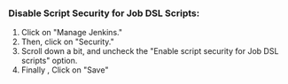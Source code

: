### Disable Script Security for Job DSL Scripts:
1. Click on "Manage Jenkins."
2. Then, click on "Security."
3. Scroll down a bit, and uncheck the "Enable script security for Job DSL scripts" option.
4. Finally , Click on "Save"